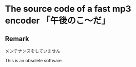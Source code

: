 The source code of a fast mp3 encoder 「午後のこ～だ」
====

Remark
----
メンテナンスをしていません

This is an obsolete software.

